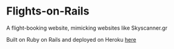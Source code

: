 # Flights-on-Rails


A flight-booking website, mimicking websites like Skyscanner.gr

Built on Ruby on Rails and deployed on Heroku [here](https://flights-on-rails.herokuapp.com/)

